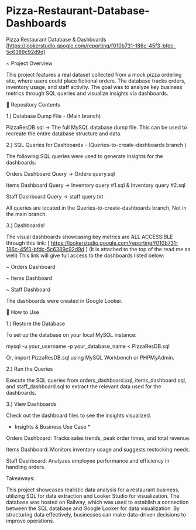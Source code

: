 # Pizza-Restaurant-Database-Dashboards

Pizza Restaurant Database & Dashboards [https://lookerstudio.google.com/reporting/f010b731-186c-45f3-bfdc-5c6389c92d9d]

 ~ Project Overview

This project features a real dataset collected from a mock pizza ordering site, where users could place fictional orders. The database tracks orders, inventory usage, and staff activity. The goal was to analyze key business metrics through SQL queries and visualize insights via dashboards.

📂 Repository Contents

1️.) Database Dump File - (Main branch) 

PizzaResDB.sql → The full MySQL database dump file. This can be used to recreate the entire database structure and data.


2️.) SQL Queries for Dashboards - (Queries-to-create-dashboards branch )

The following SQL queries were used to generate insights for the dashboards:

Orders Dashboard Query → Orders query.sql

Items Dashboard Query → Inventory query #1.sql & Inventory query #2.sql

Staff Dashboard Query → staff query.txt

All queries are located in the Queries-to-create-dashboards branch, Not in the main branch.


3️.) Dashboards!

The visual dashboards showcasing key metrics are ALL ACCESSIBLE through this link: [ https://lookerstudio.google.com/reporting/f010b731-186c-45f3-bfdc-5c6389c92d9d ] (It is attached to the top of the read me as well) 
This link will give full access to the dashboards listed below:

~ Orders Dashboard 

~ Items Dashboard

~ Staff Dashboard 

The dashboards were created in Google Looker.


🔧 How to Use

1️.) Restore the Database

To set up the database on your local MySQL instance:

mysql -u your_username -p your_database_name < PizzaResDB.sql

Or, import PizzaResDB.sql using MySQL Workbench or PHPMyAdmin.


2️.) Run the Queries

Execute the SQL queries from orders_dashboard.sql, items_dashboard.sql, and staff_dashboard.sql to extract the relevant data used for the dashboards.


3️.) View Dashboards

Check out the dashboard files to see the insights visualized.

* Insights & Business Use Case *

Orders Dashboard: Tracks sales trends, peak order times, and total revenue.

Items Dashboard: Monitors inventory usage and suggests restocking needs.

Staff Dashboard: Analyzes employee performance and efficiency in handling orders.



Takeaways:

This project showcases realistic data analysis for a restaurant business, utilizing SQL for data extraction and Looker Studio for visualization. The database was hosted on Railway, which was used to establish a connection between the SQL database and Google Looker for data visualization. By structuring data effectively, businesses can make data-driven decisions to improve operations.
